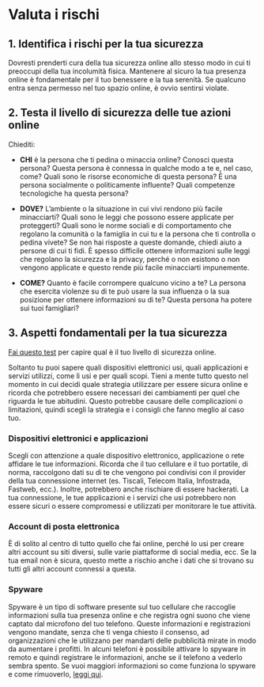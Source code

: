 # Valuta i rischi

## 1. Identifica i rischi per la tua sicurezza

Dovresti prenderti cura della tua sicurezza online allo stesso modo in cui ti preoccupi della tua incolumità fisica. Mantenere al sicuro la tua presenza online è fondamentale per il tuo benessere e la tua serenità. Se qualcuno entra senza permesso nel tuo spazio online, è ovvio sentirsi violate.

## 2. Testa il livello di sicurezza delle tue azioni online

Chiediti:

- **CHI** è la persona che ti pedina o minaccia online? Conosci questa persona? Questa persona è connessa in qualche modo a te e, nel caso, come? Quali sono le risorse economiche di questa persona? È una persona socialmente o politicamente influente? Quali competenze tecnologiche ha questa persona?

- **DOVE?** L’ambiente o la situazione in cui vivi rendono più facile minacciarti? Quali sono le leggi che possono essere applicate per proteggerti? Quali sono le norme sociali e di comportamento che regolano la comunità o la famiglia in cui tu e la persona che ti controlla o pedina vivete? Se non hai risposte a queste domande, chiedi aiuto a persone di cui ti fidi. È spesso difficile ottenere informazioni sulle leggi che regolano la sicurezza e la privacy, perché o non esistono o non vengono applicate e questo rende più facile minacciarti impunemente.

- **COME?** Quanto è facile corrompere qualcuno vicino a te? La persona che esercita violenze su di te può usare la sua influenza o la sua posizione per ottenere informazioni su di te? Questa persona ha potere sui tuoi famigliari?

## 3. Aspetti fondamentali per la tua sicurezza

[Fai questo test](https://docs.google.com/document/d/1ncJSuYvbiTFA9bxaruaMXwupwPSljJ-iEq0C3ydGEi8/edit?usp=drive_web) per capire qual è il tuo livello di sicurezza online.

Soltanto tu puoi sapere quali dispositivi elettronici usi, quali applicazioni e servizi utilizzi, come li usi e per quali scopi. Tieni a mente tutto questo nel momento in cui decidi quale strategia utilizzare per essere sicura online e ricorda che potrebbero essere necessari dei cambiamenti per quel che riguarda le tue abitudini. Questo potrebbe causare delle complicazioni o limitazioni, quindi scegli la strategia e i consigli che fanno meglio al caso tuo.

### Dispositivi elettronici e applicazioni

Scegli con attenzione a quale dispositivo elettronico, applicazione o rete affidare le tue informazioni. Ricorda che il tuo cellulare e il tuo portatile, di norma, raccolgono dati su di te che vengono poi condivisi con il provider della tua connessione internet \(es. Tiscali, Telecom Italia, Infostrada, Fastweb, ecc.\). Inoltre, potrebbero anche rischiare di essere hackerati. La tua connessione, le tue applicazioni e i servizi che usi potrebbero non essere sicuri o essere compromessi e utilizzati per monitorare le tue attività.

### Account di posta elettronica

È di solito al centro di tutto quello che fai online, perché lo usi per creare altri account su siti diversi, sulle varie piattaforme di social media, ecc. Se la tua email non è sicura, questo mette a rischio anche i dati che si trovano su tutti gli altri account connessi a questa.

### Spyware

Spyware è un tipo di software presente sul tuo cellulare che raccoglie informazioni sulla tua presenza online e che registra ogni suono che viene captato dal microfono del tuo telefono. Queste informazioni e registrazioni vengono mandate, senza che ti venga chiesto il consenso, ad organizzazioni che le utilizzano per mandarti delle pubblicità mirate in modo da aumentare i profitti. In alcuni telefoni è possibile attivare lo spyware in remoto e quindi registrare le informazioni, anche se il telefono a vederlo sembra spento. Se vuoi maggiori informazioni so come funziona lo spyware e come rimuoverlo, [leggi qui](http://www.spyware.it/).

